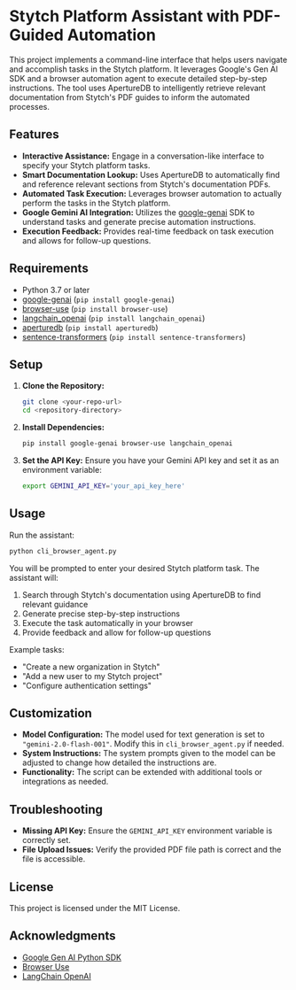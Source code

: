 # Stytch Platform Assistant with PDF-Guided Automation

This project implements a command-line interface that helps users navigate and accomplish tasks in the Stytch platform. It leverages Google's Gen AI SDK and a browser automation agent to execute detailed step-by-step instructions. The tool uses ApertureDB to intelligently retrieve relevant documentation from Stytch's PDF guides to inform the automated processes.

## Features

- **Interactive Assistance:** Engage in a conversation-like interface to specify your Stytch platform tasks.
- **Smart Documentation Lookup:** Uses ApertureDB to automatically find and reference relevant sections from Stytch's documentation PDFs.
- **Automated Task Execution:** Leverages browser automation to actually perform the tasks in the Stytch platform.
- **Google Gemini AI Integration:** Utilizes the [google-genai](https://github.com/googleapis/python-genai) SDK to understand tasks and generate precise automation instructions.
- **Execution Feedback:** Provides real-time feedback on task execution and allows for follow-up questions.
  
## Requirements

- Python 3.7 or later
- [google-genai](https://github.com/googleapis/python-genai) (`pip install google-genai`)
- [browser-use](https://github.com/browser-use/browser-use) (`pip install browser-use`)
- [langchain_openai](https://github.com/langchain-ai/langchain) (`pip install langchain_openai`)
- [aperturedb](https://github.com/aperture-data/aperturedb-python) (`pip install aperturedb`)
- [sentence-transformers](https://github.com/UKPLab/sentence-transformers) (`pip install sentence-transformers`)

## Setup

1. **Clone the Repository:**
   ```bash
   git clone <your-repo-url>
   cd <repository-directory>
   ```

2. **Install Dependencies:**
   ```bash
   pip install google-genai browser-use langchain_openai
   ```

3. **Set the API Key:**
   Ensure you have your Gemini API key and set it as an environment variable:
   ```bash
   export GEMINI_API_KEY='your_api_key_here'
   ```

## Usage

Run the assistant:
```bash
python cli_browser_agent.py
```

You will be prompted to enter your desired Stytch platform task. The assistant will:
1. Search through Stytch's documentation using ApertureDB to find relevant guidance
2. Generate precise step-by-step instructions
3. Execute the task automatically in your browser
4. Provide feedback and allow for follow-up questions

Example tasks:
- "Create a new organization in Stytch"
- "Add a new user to my Stytch project"
- "Configure authentication settings"

## Customization

- **Model Configuration:** The model used for text generation is set to `"gemini-2.0-flash-001"`. Modify this in `cli_browser_agent.py` if needed.
- **System Instructions:** The system prompts given to the model can be adjusted to change how detailed the instructions are.
- **Functionality:** The script can be extended with additional tools or integrations as needed.

## Troubleshooting

- **Missing API Key:** Ensure the `GEMINI_API_KEY` environment variable is correctly set.
- **File Upload Issues:** Verify the provided PDF file path is correct and the file is accessible.

## License

This project is licensed under the MIT License.

## Acknowledgments

- [Google Gen AI Python SDK](https://github.com/googleapis/python-genai)
- [Browser Use](https://github.com/browser-use/browser-use)
- [LangChain OpenAI](https://github.com/langchain-ai/langchain)
